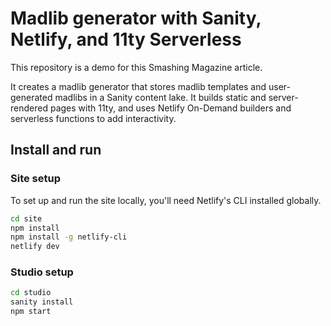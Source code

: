 # Madlib generator with Sanity, Netlify, and 11ty Serverless

This repository is a demo for this Smashing Magazine article.

It creates a madlib generator that stores madlib templates and user-generated madlibs in a Sanity content lake. It builds static and server-rendered pages with 11ty, and uses Netlify On-Demand builders and serverless functions to add interactivity.

## Install and run

### Site setup

To set up and run the site locally, you'll need Netlify's CLI installed globally.

```bash
cd site
npm install
npm install -g netlify-cli
netlify dev
```

### Studio setup

```bash
cd studio
sanity install
npm start
```